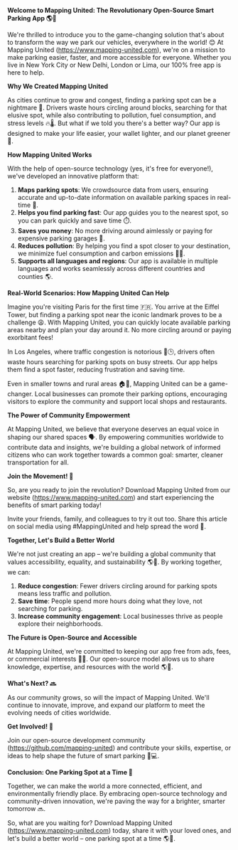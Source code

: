 **Welcome to Mapping United: The Revolutionary Open-Source Smart Parking App 🌎🚗**

We're thrilled to introduce you to the game-changing solution that's about to transform the way we park our vehicles, everywhere in the world! 😊 At Mapping United (https://www.mapping-united.com), we're on a mission to make parking easier, faster, and more accessible for everyone. Whether you live in New York City or New Delhi, London or Lima, our 100% free app is here to help.

**Why We Created Mapping United**

As cities continue to grow and congest, finding a parking spot can be a nightmare 🤯. Drivers waste hours circling around blocks, searching for that elusive spot, while also contributing to pollution, fuel consumption, and stress levels 🔥🌡️. But what if we told you there's a better way? Our app is designed to make your life easier, your wallet lighter, and our planet greener 🌿.

**How Mapping United Works**

With the help of open-source technology (yes, it's free for everyone!), we've developed an innovative platform that:

1. **Maps parking spots**: We crowdsource data from users, ensuring accurate and up-to-date information on available parking spaces in real-time 📍.
2. **Helps you find parking fast**: Our app guides you to the nearest spot, so you can park quickly and save time ⏱️.
3. **Saves you money**: No more driving around aimlessly or paying for expensive parking garages 💸.
4. **Reduces pollution**: By helping you find a spot closer to your destination, we minimize fuel consumption and carbon emissions 🚮💨.
5. **Supports all languages and regions**: Our app is available in multiple languages and works seamlessly across different countries and counties 🌎.

**Real-World Scenarios: How Mapping United Can Help**

Imagine you're visiting Paris for the first time 🇫🇷. You arrive at the Eiffel Tower, but finding a parking spot near the iconic landmark proves to be a challenge 😩. With Mapping United, you can quickly locate available parking areas nearby and plan your day around it. No more circling around or paying exorbitant fees!

In Los Angeles, where traffic congestion is notorious 🚗🕒️, drivers often waste hours searching for parking spots on busy streets. Our app helps them find a spot faster, reducing frustration and saving time.

Even in smaller towns and rural areas 🏠🌾, Mapping United can be a game-changer. Local businesses can promote their parking options, encouraging visitors to explore the community and support local shops and restaurants.

**The Power of Community Empowerment**

At Mapping United, we believe that everyone deserves an equal voice in shaping our shared spaces 🗣️. By empowering communities worldwide to contribute data and insights, we're building a global network of informed citizens who can work together towards a common goal: smarter, cleaner transportation for all.

**Join the Movement! 🌟**

So, are you ready to join the revolution? Download Mapping United from our website (https://www.mapping-united.com) and start experiencing the benefits of smart parking today!

Invite your friends, family, and colleagues to try it out too. Share this article on social media using #MappingUnited and help spread the word 🤩.

**Together, Let's Build a Better World**

We're not just creating an app – we're building a global community that values accessibility, equality, and sustainability 🌎💚. By working together, we can:

1. **Reduce congestion**: Fewer drivers circling around for parking spots means less traffic and pollution.
2. **Save time**: People spend more hours doing what they love, not searching for parking.
3. **Increase community engagement**: Local businesses thrive as people explore their neighborhoods.

**The Future is Open-Source and Accessible**

At Mapping United, we're committed to keeping our app free from ads, fees, or commercial interests 🚫💸. Our open-source model allows us to share knowledge, expertise, and resources with the world 🌎👥.

**What's Next? 🔜**

As our community grows, so will the impact of Mapping United. We'll continue to innovate, improve, and expand our platform to meet the evolving needs of cities worldwide.

**Get Involved! 🤝**

Join our open-source development community (https://github.com/mapping-united) and contribute your skills, expertise, or ideas to help shape the future of smart parking 🚧💻.

**Conclusion: One Parking Spot at a Time 🌟**

Together, we can make the world a more connected, efficient, and environmentally friendly place. By embracing open-source technology and community-driven innovation, we're paving the way for a brighter, smarter tomorrow 🔜.

So, what are you waiting for? Download Mapping United (https://www.mapping-united.com) today, share it with your loved ones, and let's build a better world – one parking spot at a time 🌎💚.